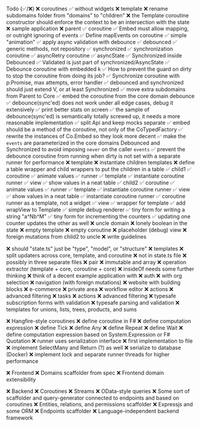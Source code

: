 Todo (✅/❌)
  ❌ coroutines
    ✅ without widgets
  ❌ template
    ❌ rename subdomains folder from "domains" to "children"
    ❌ the Template coroutine constructor should enforce the context to be an intersection with the state
  ❌ sample application
    ❌ parent 
      ✅ coroutine
        ✅ Embed must allow mapping, or outright ignoring of events
          ✅ Define mapEvents on coroutine
        ✅ simple "animation"
        ✅ apply async validation with debounce
          ✅ debounced
            ✅ generic methods, not repository
          ✅ synchronized
            ✅ synchronization coroutine
              ✅ asyncRetry coroutine
                ✅ asyncState
                ✅ Synchronized inside Debounced
                ✅ Validated is just part of synchronized/AsyncState
                ✅ Debounce coroutine with embedded k
                  ✅ How to prevent the guard on dirty to stop the coroutine from doing its job?
                ✅ Synchronize coroutine with p:Promise, max attempts, error handler
          ✅ debounced and synchronized should just extend V, or at least Synchronized
          ✅ move extra subdomains from Parent to Core
          ✅ embed the coroutine from the core domain debounce
          ✅ debounce(sync'ed) does not work under all edge cases, debug it extensively
            ✅ print better stats on screen
          ✅ the sample of debounce(sync'ed) is semantically totally screwed up, it needs a more reasonable implementation
            ✅ split Api and keep mocks separate
          ✅ embed should be a method of the coroutine, not only of the CoTypedFactory
            ✅ rewrite the instances of Co.Embed so they look more decent
            ✅ make the `events` are parameterized in the core domains Debounced and Synchronized to avoid imposing `never` on the caller `events`
          ✅ prevent the debounce coroutine from running when dirty is not set with a separate runner for performance
      ❌ template
        ❌ instantiate children templates
          ❌ define a table wrapper and child wrappers to put the children in a table
          ✅ child1
            ✅ coroutine
              ✅ animate values
              ✅ runner
            ✅ template
              ✅ instantiate coroutine runner
            ✅ view
              ✅ show values in a neat table
          ✅ child2
            ✅ coroutine
              ✅ animate values
              ✅ runner
            ✅ template
              ✅ instantiate coroutine runner
            ✅ view
              ✅ show values in a neat table
        ✅ instantiate coroutine runner
          ✅ coroutine runner as a template, not a widget
      ✅ view
        ✅ wrapper for template
          ✅ add wrapView to Template
        ✅ simple debug renderer
        ✅ tiny form for writing a string "a^Nb^M"
        ✅ tiny form for incrementing the counters
          ✅ updating one counter updates the other as well
    ❌ uncle domain
      ❌ lonely boolean in the state
      ❌ empty template
      ❌ empty coroutine
      ❌ placeholder (debug) view
      ❌ foreign mutations from child2 to uncle
    ❌ write guidelines

  ❌ should "state.ts" just be "type", "model", or "structure"
  ❌ templates
    ❌ split updaters across core, template, and coroutine
      ❌ not in state.ts file
      ❌ possibly in three separate files
  ❌ pair
  ❌ immutable and array
  ❌ operation extractor (template + core, coroutine + core)
  ❌ insideOf needs some further thinking
  ❌ think of a decent example application with
  ❌ auth
  ❌   with org selection
  ❌ navigation (with foreign mutations)
  ❌ website with building blocks
  ❌ e-commerce
  ❌ private area
  ❌ workflow editor
  ❌   actions
  ❌   advanced filtering
  ❌ tasks
  ❌   actions
  ❌   advanced filtering
  ❌ typesafe subscription forms with validation
  ❌ typesafe parsing and validation
  ❌ templates for unions, lists, trees, products, and sums

❌ Hangfire-style coroutines
  ❌ define coroutine in F#
  ❌ define computation expression
    ❌ define Tick
    ❌ define Any
    ❌ define Repeat
    ❌ define Wait
  ❌ define computation expression based on System.Expression or F# Quotation
  ❌ runner uses serialization interface
    ❌ first implementation to file
  ❌ implement SelectMany and Return (?) as well
  ❌ serialize to database (Docker)
  ❌ implement lock and separate runner threads for higher performance

❌ Frontend
  ❌ Domains scaffolder from spec
  ❌ Frontend domain extensibility

❌ Backend
  ❌ Coroutines
    ❌ Streams
  ❌ OData-style queries
  ❌ Some sort of scaffolder and query-generator connected to endpoints and based on coroutines
  ❌ Entities, relations, and permissions scaffolder
  ❌ Expressjs and some ORM
  ❌ Endpoints scaffolder
  ❌ Language-independent backend framework
